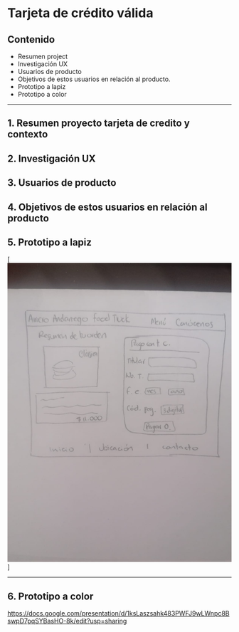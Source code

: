 # Tarjeta de crédito válida

## Contenido

+ Resumen project
+ Investigación UX
+ Usuarios de producto
+ Objetivos de estos usuarios en relación al producto.
+ Prototipo a lapiz
+ Prototipo a color


***

## 1. Resumen proyecto tarjeta de credito y contexto


## 2. Investigación UX


## 3. Usuarios de producto



## 4. Objetivos de estos usuarios en relación al producto



## 5. Prototipo a lapiz

[![Prototipo a lapiz](/img/Prototipo%20a%20lapiz.jpeg)]


***

## 6. Prototipo a color

https://docs.google.com/presentation/d/1ksLaszsahk483PWFJ9wLWnpc8BswpD7pqSYBasHO-8k/edit?usp=sharing

